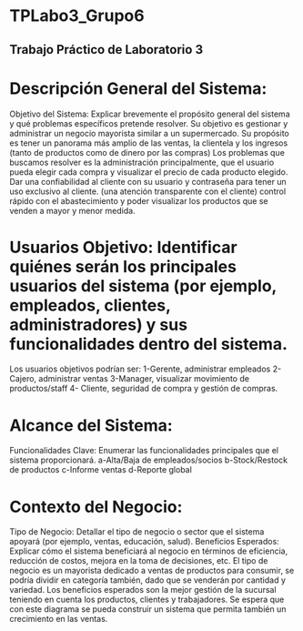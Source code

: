 # TPLabo3_Grupo6
## Trabajo Práctico de Laboratorio 3

# Descripción General del Sistema:
Objetivo del Sistema: Explicar brevemente el propósito general del sistema y qué problemas específicos pretende resolver.
Su objetivo es gestionar y administrar un negocio mayorista similar a un supermercado. 
Su propósito es tener un panorama más amplio de las ventas, la clientela y los ingresos (tanto de productos como de dinero por las compras)
Los problemas que buscamos resolver es la administración principalmente, que el usuario pueda elegir cada compra y visualizar el precio de cada producto elegido.
Dar una confiabilidad al cliente con su usuario y contraseña para tener un uso exclusivo al cliente. (una atención transparente con el cliente)
control rápido con el abastecimiento y poder visualizar los productos que se venden a mayor y menor medida.

# Usuarios Objetivo: Identificar quiénes serán los principales usuarios del sistema (por ejemplo, empleados, clientes, administradores) y sus funcionalidades dentro del sistema.
 Los usuarios objetivos podrían ser:
 1-Gerente, administrar empleados
 2-Cajero, administrar ventas
 3-Manager, visualizar movimiento de productos/staff
 4- Cliente, seguridad de compra y gestión de compras.

# Alcance del Sistema:
Funcionalidades Clave: Enumerar las funcionalidades principales que el sistema proporcionará.
a-Alta/Baja de empleados/socios
b-Stock/Restock de productos
c-Informe ventas
d-Reporte global

# Contexto del Negocio:
Tipo de Negocio: Detallar el tipo de negocio o sector que el sistema apoyará (por 
ejemplo, ventas, educación, salud).
Beneficios Esperados: Explicar cómo el sistema beneficiará al negocio en términos de eficiencia, reducción de costos, mejora en la toma de decisiones, etc.
El tipo de negocio es un mayorista dedicado a ventas de productos para consumir, se podría dividir en categoría también, dado que se venderán por cantidad y variedad.
Los beneficios esperados son la mejor gestión de la sucursal teniendo en cuenta los productos, clientes y trabajadores. Se espera que con este diagrama se pueda construir un sistema que permita también un crecimiento en las ventas.
